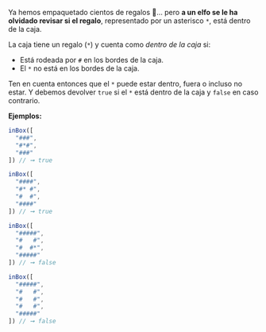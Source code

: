 Ya hemos empaquetado cientos de regalos 🎁… pero  **a un elfo se le ha olvidado revisar si el regalo**, representado por un asterisco  `*`, está dentro de la caja.

La caja tiene un regalo (`*`) y cuenta como  _dentro de la caja_  si:

-   Está rodeada por  `#`  en los bordes de la caja.
-   El  `*`  no está en los bordes de la caja.

Ten en cuenta entonces que el  `*`  puede estar dentro, fuera o incluso no estar. Y debemos devolver  `true`  si el  `*`  está dentro de la caja y  `false`  en caso contrario.

**Ejemplos:**

```javascript
inBox([
  "###",
  "#*#",
  "###"
]) // ➞ true

inBox([
  "####",
  "#* #",
  "#  #",
  "####"
]) // ➞ true

inBox([
  "#####",
  "#   #",
  "#  #*",
  "#####"
]) // ➞ false

inBox([
  "#####",
  "#   #",
  "#   #",
  "#   #",
  "#####"
]) // ➞ false
```